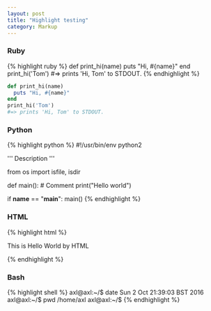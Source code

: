 ```yaml
---
layout: post
title: "Highlight testing"
category: Markup
---
```

### Ruby
{% highlight ruby %}
def print_hi(name)
  puts "Hi, #{name}"
end
print_hi('Tom')
#=> prints 'Hi, Tom' to STDOUT.
{% endhighlight %}

```ruby
def print_hi(name)
  puts "Hi, #{name}"
end
print_hi('Tom')
#=> prints 'Hi, Tom' to STDOUT.
```

### Python
{% highlight python %}
#!/usr/bin/env python2

'''
Description
'''

from os import isfile, isdir

def main():
    # Comment
    print("Hello world")

if __name__ == "__main__":
    main()
{% endhighlight %}

### HTML
{% highlight html %}
<html>
<head>
<title>jQuery Hello World</title>

<script type="text/javascript" src="jquery-1.2.6.min.js"></script>

</head>

<body>

<script type="text/javascript">

$(document).ready(function(){
 $("#msgid").html("This is Hello World by JQuery");
});

</script>

This is Hello World by HTML

<div id="msgid">
</div>

</body>
</html>
{% endhighlight %}


### Bash
{% highlight shell %}
axl@axl:~/$ date
Sun  2 Oct 21:39:03 BST 2016
axl@axl:~/$ pwd
/home/axl
axl@axl:~/$ 
{% endhighlight %}


